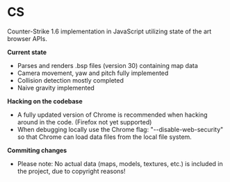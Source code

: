 CS
==

Counter-Strike 1.6 implementation in JavaScript utilizing state of the art browser APIs.

<b>Current state</b>
<ul>
<li>Parses and renders .bsp files (version 30) containing map data</li>
<li>Camera movement, yaw and pitch fully implemented</li>
<li>Collision detection mostly completed</li>
<li>Naive gravity implemented</li>
</ul>

<b>Hacking on the codebase</b><br />
<ul>
<li>A fully updated version of Chrome is recommended when hacking around in the code. (Firefox not yet supported)</li>
<li>When debugging locally use the Chrome flag: "--disable-web-security" so that Chrome can load data files from the local file system.</li>
</ul>

<b>Commiting changes</b><br />
<ul>
<li>Please note: No actual data (maps, models, textures, etc.) is included in the project, due to copyright reasons!</li>
</ul>
